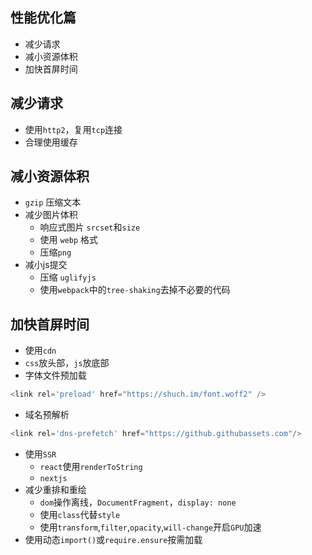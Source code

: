 ## 性能优化篇
* 减少请求
* 减小资源体积
* 加快首屏时间

## 减少请求
* 使用`http2`，复用`tcp`连接
* 合理使用缓存

## 减小资源体积
* `gzip` 压缩文本
* 减少图片体积
  - 响应式图片 `srcset`和`size`
  - 使用 `webp` 格式
  - 压缩`png`
* 减小js提交
  - 压缩 `uglifyjs`
  - 使用`webpack`中的`tree-shaking`去掉不必要的代码

## 加快首屏时间
* 使用`cdn`
* `css`放头部，`js`放底部
* 字体文件预加载
```js
<link rel='preload' href="https://shuch.im/font.woff2" />
```
* 域名预解析
```js
<link rel='dns-prefetch' href="https://github.githubassets.com"/>
```
* 使用`SSR`
  - `react`使用`renderToString`
  - `nextjs`
* 减少重排和重绘
  - `dom`操作离线，`DocumentFragment`，`display: none`
  - 使用`class`代替`style`
  - 使用`transform`,`filter`,`opacity`,`will-change`开启`GPU`加速
* 使用动态`import()`或`require.ensure`按需加载
